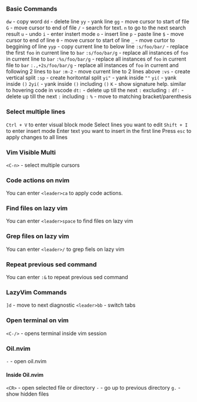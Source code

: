 ### Basic Commands

`dw` - copy word
`dd` - delete line
`yy` - yank line
`gg` - move cursor to start of file
`G` - move cursor to end of file
`/` - search for text. `n` to go to the next search result
`u` - undo
`i` - enter instert mode
`o` - insert line
`p` - paste line
`$` - move cursor to end of line
`0` - move cursor to start of line
`_` - move curtor to beggining of line
`yyp` - copy current line to below line
`:s/foo/bar/` - replace the first `foo` in current line to `bar`
`:s/foo/bar/g` - replace all instances of `foo` in current line to `bar`
`:%s/foo/bar/g` - replace all instances of `foo` in current file to `bar`
`:.,+2s/foo/bar/g` - replace all instances of `foo` in current and following 2 lines to `bar`
`:m-2` - move current line to 2 lines above
`:vs` - create vertical split
`:sp` - create horitontal split
`yi"` - yank inside `""`
`yi(` - yank inside `()`
`2yi(` - yank inside `()` including `()`
`K` - show signature help. similar to hovering code in vscode
`dt:` - delete up till the next `:` excluding `:`
`df:` - delete up till the next `:` including `:`
`%` - move to matching bracket/parenthesis

### Select multiple lines

`Ctrl + V` to enter visual block mode
Select lines you want to edit
`Shift + I` to enter insert mode
Enter text you want to insert in the first line
Press `esc` to apply changes to all lines

### Vim Visible Multi

`<C-n>` - select multiple cursors

### Code actions on nvim

You can enter `<leader>ca` to apply code actions.

### Find files on lazy vim

You can enter `<leader>space` to find files on lazy vim

### Grep files on lazy vim

You can enter `<leader>/` to grep fiels on lazy vim

### Repeat previous sed command

You can enter `:&` to repeat previous sed command

### LazyVim Commands

`]d` - move to next diagnostic
`<leader>bb` - switch tabs

### Open terminal on vim

`<C-/>` - opens terminal inside vim session

### Oil.nvim

`-` - open oil.nvim

#### Inside Oil.nvim

`<CR>` - open selected file or directory
`-` - go up to previous directory
`g.` - show hidden files
